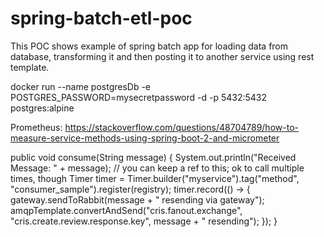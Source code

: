 # spring-batch-etl-poc
This POC shows example of spring batch app for loading data from database, transforming it and then posting it to another service using rest template.

docker run --name postgresDb -e POSTGRES_PASSWORD=mysecretpassword -d -p 5432:5432 postgres:alpine

Prometheus: https://stackoverflow.com/questions/48704789/how-to-measure-service-methods-using-spring-boot-2-and-micrometer

public void consume(String message) {
        System.out.println("Received Message: " + message);
        // you can keep a ref to this; ok to call multiple times, though
        Timer timer = Timer.builder("myservice").tag("method", "consumer_sample").register(registry);
        timer.record(() -> {
            gateway.sendToRabbit(message + " resending via gateway");
            amqpTemplate.convertAndSend("cris.fanout.exchange", "cris.create.review.response.key", message + " resending");
        });
    }

